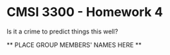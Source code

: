 # CMSI 3300 - Homework 4
Is it a crime to predict things this well?

** PLACE GROUP MEMBERS' NAMES HERE **